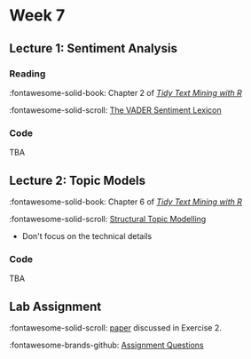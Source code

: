 # Week 7

## Lecture 1: Sentiment Analysis

### Reading

:fontawesome-solid-book: Chapter 2 of [*Tidy Text Mining with R*][tidytext]

:fontawesome-solid-scroll: [The VADER Sentiment Lexicon][vader] 

### Code

TBA

<!-- :fontawesome-solid-code: [Zip Archive][text-code-archive] -->

<!-- * This is the same archive as Lecture 1! -->


## Lecture 2: Topic Models

:fontawesome-solid-book: Chapter 6 of [*Tidy Text Mining with R*][tidytext]

:fontawesome-solid-scroll: [Structural Topic Modelling][stm] 

* Don't focus on the technical details

### Code

TBA 

<!-- ### Reading -->


<!-- * [Instructor Code][instructor] from the three text analytics classes. -->

## Lab Assignment

:fontawesome-solid-scroll: [paper] discussed in Exercise 2.

:fontawesome-brands-github: [Assignment Questions][lab]

<!-- * [Partial Solutions][solutions] -->



[tidytext]: https://www.tidytextmining.com/
[vader]: https://ojs.aaai.org/index.php/ICWSM/article/view/14550/14399
[stm]: https://github.com/bstewart/stm/blob/master/vignettes/stmVignette.pdf?raw=true
[lab]: https://github.com/tisem-digital-marketing/smwa-lab-intro-text
[paper]: https://www.aeaweb.org/articles?id=10.1257/aer.104.8.2421
[solutions]: ../assets/labs/lab-text-intro_solution.pdf
[instructor]: ../assets/lectures/week-07/instructor.zip